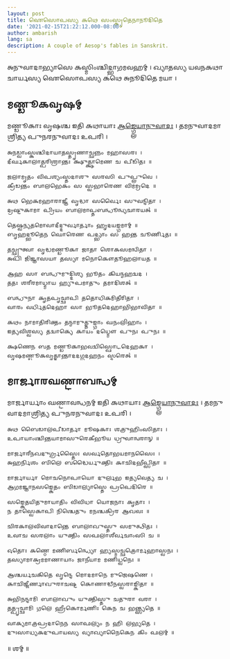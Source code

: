 ```yaml
---
layout: post
title: 𑌐𑌸𑍋𑌪𑌸𑍍𑌯 𑌕𑌥𑍇 𑌸𑌂𑌸𑍍𑌕𑍃𑌤𑍇𑌨𑌾𑌨𑍂𑌦𑌿𑌤𑍇
date: '2021-02-15T21:22:12.000-08:00'
author: ambarish
lang: sa
description: A couple of Aesop's fables in Sanskrit.
---
```


𑌅𑌨𑍁𑌵𑌾𑌦𑌾𑌭𑍍𑌯𑌾𑌸𑍇 𑌕𑌸𑍍𑌮𑌿𑌂𑌶𑍍𑌚𑌿𑌦𑍍𑌭𑌾𑌗𑌮𑌵𑌹𑌮𑍍 । 𑌖𑍍𑌯𑌾𑌤𑌸𑍍𑌯 𑌯𑌵𑌨𑌕𑌥𑌾𑌚𑌾𑌰𑍍𑌯𑌸𑍍𑌯 𑌐𑌸𑍋𑌪𑌸𑍍𑌯 𑌕𑌥𑍇 𑌅𑌨𑍂𑌦𑌿𑌤𑍇 𑌮𑌯𑌾 ।

## 𑌮𑌣𑍍𑌡𑍂𑌕𑌵𑍃𑌷𑌮𑍍

𑌮𑌣𑍍𑌡𑍂𑌕𑌾𑌃 𑌵𑍃𑌷𑌶𑍍𑌚 𑌇𑌤𑌿 𑌕𑌥𑌾𑌯𑌾𑌃 [𑌆𑌙𑍍𑌗𑍍𑌲𑍇𑌯𑌾𑌨𑍁𑌵𑌾𑌦𑌃](http://read.gov/aesop/002.html) । 𑌤𑌮𑌨𑍁𑌵𑌾𑌦𑌮𑌾𑌶𑍍𑌰𑌿𑌤𑍍𑌯 𑌪𑍁𑌨𑌰𑌨𑍁𑌵𑌾𑌦𑌃 𑌉𑌪𑌰𑌿 ।

    𑌅𑌨𑌡𑍍𑌵𑌾𑌂𑌸𑍍𑌕𑌶𑍍𑌚𑌿𑌦𑌾𑌯𑌾𑌤𑌸𑍍𑌤𑍃𑌣𑌾𑌚𑍍𑌛𑌨𑍍𑌨𑌂 𑌮𑌹𑌾𑌸𑌰𑌃 ।
    𑌦𑍀𑌰𑍍𑌘𑌕𑌾𑌲𑌾𑌤𑍍𑌪𑌰𑌿𑌶𑍍𑌰𑌾𑌨𑍍𑌤𑌃 𑌕𑍍𑌷𑍁𑌤𑍍𑌕𑍍𑌷𑌾𑌮𑍇𑌣 𑌚 𑌪𑍀𑌡𑌿𑌤𑌃 ॥

    𑌜𑌲𑌾𑌮𑍃𑌤𑌂 𑌵𑌿𑌪𑌶𑍍𑌯𑌂𑌸𑍍𑌤𑌦𑌾𑌶𑍁 𑌸𑌰𑌸𑌿 𑌪𑍁𑌪𑍍𑌲𑍁𑌵𑍇 ।
    𑌕𑍍𑌰𑍀𑌡𑌨𑍍𑌤𑌂 𑌬𑌾𑌲𑌭𑍇𑌕𑌂 𑌸 𑌸𑍍𑌵𑌭𑌾𑌰𑍇𑌣 𑌵𑌿𑌮𑌮𑍍𑌰𑌦𑍇 ॥

    𑌅𑌥 𑌭𑍇𑌕𑌮𑌹𑌾𑌰𑌾𑌜𑍍𑌞𑍀 𑌵𑍃𑌦𑍍𑌧𑌾 𑌸𑌰𑍍𑌵𑍈𑌃 𑌸𑍁𑌵𑌨𑍍𑌦𑌿𑌤𑌾 ।
    𑌦𑍍𑌰𑌷𑍍𑌟𑍁𑌕𑌾𑌮𑌾 𑌪𑍍𑌰𑌿𑌯𑌂 𑌬𑌾𑌲𑌮𑌾𑌪𑍍𑌤𑌬𑌨𑍍𑌧𑍂𑌨𑍍𑌵𑍍𑌯𑌚𑌾𑌰𑌯𑌤𑍍 ॥

    𑌤𑍇𑌷𑍍𑌵𑌨𑍍𑌯𑌤𑌮𑍋𑌵𑌾𑌦𑍀𑌦𑍍𑌦𑍁𑌰𑍍𑌵𑌾𑌰𑍍𑌤𑌾𑌂 𑌹𑍃𑌦𑌯𑌙𑍍𑌗𑌮𑌾𑌮𑍍 ॥
    𑌬𑍃𑌹𑌦𑍍𑌭𑍂𑌤𑍇𑌨 𑌘𑍋𑌰𑍇𑌣 𑌪𑌦𑍍𑌭𑍍𑌯𑌾𑌂 𑌸 𑌹𑌨𑍍𑌤 𑌚𑍂𑌰𑍍𑌣𑌿𑌤𑌃 ॥

    𑌤𑌚𑍍𑌛𑍍𑌰𑍁𑌤𑍍𑌵𑌾 𑌵𑍃𑌦𑍍𑌧𑌮𑌣𑍍𑌡𑍂𑌕𑌾 𑌜𑌾𑌤𑌾 𑌶𑍋𑌕𑌸𑌮𑌨𑍍𑌵𑌿𑌤𑌾 ।
    𑌅𑌪𑌿 𑌜𑌿𑌜𑍍𑌞𑌾𑌸𑌯𑌾 𑌤𑌸𑍍𑌯𑌾 𑌮𑌨𑍋𑌕𑍌𑌤𑍂𑌹𑌲𑌾𑌯𑌤 ॥

    𑌆𑌹 𑌸𑌾 𑌬𑌨𑍍𑌧𑍁𑌮𑍁𑌦𑍍𑌦𑌿𑌶𑍍𑌯 𑌭𑍂𑌤𑌂 𑌕𑌿𑌯𑌨𑍍𑌮𑌹𑌦𑍍𑌵𑌦 ।
    𑌤𑌤𑌃 𑌶𑌰𑍀𑌰𑌮𑌾𑌧𑍍𑌮𑌾𑌯 𑌹𑍍𑌯𑍁𑌪𑌮𑌾𑌤𑍁𑌂 𑌤𑌮𑌾𑌦𑌿𑌶𑌤𑍍 ॥

    𑌬𑌨𑍍𑌧𑍁𑌨𑌾 𑌕𑍃𑌤𑌪𑍃𑌚𑍍𑌛𑌾𑌪𑌿 𑌤𑌤𑍋𑌧𑌿𑌕𑌮𑌿𑌤𑍀𑌰𑌿𑌤𑌾 ।
    𑌵𑌾𑌰𑌂 𑌵𑌰𑍍𑌧𑌿𑌤𑌦𑍇𑌹𑌾 𑌸𑌾 𑌭𑍂𑌤𑌦𑍇𑌹𑌾𑌭𑌿𑌭𑌾𑌵𑌿𑌤𑌾 ॥

    𑌕𑌥𑌂 𑌨𑌾𑌮𑌾𑌤𑌿𑌰𑌿𑌕𑍍𑌤𑌂 𑌤𑌨𑍍𑌮𑌾𑌮𑍁𑌤𑍍𑌤𑍁𑌙𑍍𑌗𑌾𑌂 𑌘𑌨𑌂𑌲𑌿𑌹𑌾𑌂 ।
    𑌇𑌤𑍍𑌯𑌵𑌿𑌶𑍍𑌵𑌸𑍍𑌯 𑌤𑌦𑍍𑌵𑌾𑌕𑍍𑌯𑍇 𑌕𑌾𑌯𑌂 𑌦𑌧𑍍𑌮𑍌 𑌪𑍁𑌨𑌃 𑌪𑍁𑌨𑌃 ॥

    𑌕𑍍𑌷𑌣𑍇𑌨 𑌬𑌤 𑌮𑌣𑍍𑌡𑍂𑌕𑌾𑌭𑌵𑌦𑍍𑌵𑌿𑌸𑍍𑌫𑍋𑌟𑌦𑍇𑌹𑌕𑌾 ।
    𑌵𑍃𑌷𑌮𑌣𑍍𑌡𑍂𑌕𑌵𑍃𑌤𑍍𑌤𑌾𑌨𑍍𑌤𑌾𑌦𑌦𑌗𑍍𑌧𑌦𑌹𑌨𑌂 𑌸𑍍𑌮𑌰𑍇𑌤𑍍 ॥

## 𑌮𑌾𑌰𑍍𑌜𑌾𑌰𑌘𑌣𑍍𑌟𑌾𑌬𑌨𑍍𑌧𑌮𑍍

𑌮𑌾𑌰𑍍𑌜𑌾𑌰𑍍𑌯𑌾𑌂 𑌘𑌣𑍍𑌟𑌾𑌵𑌨𑍍𑌧𑌨𑌮𑍍 𑌇𑌤𑌿 𑌕𑌥𑌾𑌯𑌾𑌃 [𑌆𑌙𑍍𑌗𑍍𑌲𑍇𑌯𑌾𑌨𑍁𑌵𑌾𑌦𑌃](http://read.gov/aesop/003.html) । 𑌤𑌮𑌨𑍁𑌵𑌾𑌦𑌮𑌾𑌶𑍍𑌰𑌿𑌤𑍍𑌯 𑌪𑍁𑌨𑌰𑌨𑍁𑌵𑌾𑌦𑌃 𑌉𑌪𑌰𑌿 ।

    𑌅𑌥 𑌬𑍈𑌡𑌾𑌲𑌪𑍀𑌡𑌾𑌰𑍍𑌤𑌾 𑌮𑍂𑌷𑌕𑌾𑌃 𑌶𑌤𑍍𑌰𑍁𑌹𑌿𑌂𑌸𑌿𑌤𑌾𑌃 ।
    𑌉𑌪𑌾𑌯𑌾𑌂𑌶𑍍𑌚𑌿𑌨𑍍𑌤𑌯𑌾𑌮𑌾𑌸𑍁𑌰𑍇𑌕𑍀𑌭𑍂𑌯 𑌧𑍍𑌰𑍁𑌵𑌾𑌨𑍍𑌵𑌰𑌾𑌨𑍍 ॥

    𑌮𑌾𑌰𑍍𑌜𑌾𑌰𑍀𑌨𑌖𑌦𑍁𑌰𑍍𑌗𑍍𑌰𑌸𑍍𑌤𑍈𑌃 𑌸𑌰𑍍𑌵𑌤𑍋𑌭𑌯𑌮𑌾𑌨𑌸𑍈𑌃 ।
    𑌅𑌹𑌰𑍍𑌨𑌿𑌶𑌂 𑌬𑌿𑌲𑍇 𑌬𑌦𑍍𑌧𑍈𑌰𑍍𑌯𑍁𑌕𑍍𑌤𑌿𑌃 𑌕𑌾𑌚𑌿𑌦𑌭𑍀𑌪𑍍𑌸𑌿𑌤𑌾 ॥

    𑌮𑌾𑌰𑍍𑌜𑌾𑌰𑍍𑌯𑌾 𑌮𑍋𑌚𑌨𑍋𑌪𑌾𑌯𑍋 𑌦𑍁𑌰𑍍𑌲𑌭 𑌇𑌤𑍍𑌯𑌵𑍇𑌤𑍍𑌯 𑌚 ।
    𑌆𑌗𑌮𑌜𑍍𑌞𑌾𑌨𑌸𑌙𑍍𑌕𑍇𑌤𑌂 𑌬𑌿𑌡𑌾𑌲𑍍𑌯𑌾𑌸𑍍𑌤𑍇 𑌪𑍍𑌰𑌪𑍇𑌦𑌿𑌰𑍇 ॥

    𑌸𑌙𑍍𑌕𑍇𑌤𑌯𑌿𑌤𑍁𑌮𑌾𑌯𑌾𑌤𑌿𑌂 𑌵𑌿𑌵𑌿𑌧𑌾 𑌯𑍋𑌜𑌨𑌾𑌃 𑌕𑍃𑌤𑌾𑌃 ।
    𑌨 𑌤𑌾𑌸𑍍𑌵𑍇𑌕𑌾𑌪𑌿 𑌨𑌿𑌶𑍍𑌚𑍇𑌤𑍁𑌂 𑌮𑌨𑌶𑍍𑌚𑌕𑍍𑌰𑌿𑌰 𑌆𑌖𑌵𑌃 ॥

    𑌚𑌿𑌰𑌕𑌾𑌲𑌵𑌿𑌵𑌾𑌦𑌾𑌨𑍍𑌤𑍇 𑌬𑌾𑌲𑌾𑌖𑍁𑌸𑍍𑌤𑍁 𑌸𑌮𑍁𑌤𑍍𑌥𑌿𑌤𑌃 ।
    𑌉𑌵𑌾𑌚 𑌸𑌰𑌲𑌾𑌂 𑌯𑍁𑌕𑍍𑌤𑌿𑌂 𑌸𑌫𑌲𑌾𑌶𑍀𑌰𑍍𑌵𑌚𑌾𑌂𑌸𑌿 𑌚 ॥

    𑌓𑌤𑍋𑌃 𑌕𑌣𑍍𑌠𑍇 𑌮𑌣𑌿𑌰𑍍𑌬𑌨𑍍𑌧𑍍𑌯𑍋 𑌹𑍍𑌯𑌸𑍍𑌮𑌚𑍍𑌛𑌤𑍍𑌰𑍋𑌰𑍍𑌮𑌹𑌾𑌸𑍍𑌵𑌨𑌃 ।
    𑌤𑌸𑍍𑌯𑌾𑌮𑌾𑌕𑍍𑌰𑌮𑌮𑌾𑌣𑌾𑌯𑌾𑌂 𑌜𑌾𑌨𑍀𑌯𑌾𑌮 𑌮𑌣𑌿𑌧𑍍𑌵𑌨𑍇𑌃 ॥

    𑌆𑌶𑍍𑌚𑌰𑍍𑌯𑌚𑌕𑌿𑌤𑍇 𑌵𑍃𑌨𑍍𑌦𑍇 𑌮𑍋𑌦𑌮𑌾𑌨𑍇 𑌮𑍁𑌜𑍇𑌷𑌣𑍇 ।
    𑌕𑌾𑌚𑌿𑌜𑍍𑌜𑍀𑌰𑍍𑌣𑌾𑌖𑍁𑌰𑌾𑌚𑌷𑍍𑌟 𑌕𑍋𑌣𑌾𑌦𑍍𑌧𑍀𑌨𑌸𑍍𑌵𑌰𑌾𑌙𑍍𑌕𑌿𑌤𑌾 ॥

    𑌅𑌭𑌿𑌨𑌨𑍍𑌦𑌾𑌮𑌿 𑌬𑌾𑌲𑌾𑌖𑍁𑌂 𑌯𑍁𑌕𑍍𑌤𑌿𑌸𑍍𑌤𑍁 𑌚𑌤𑍁𑌰𑌾 𑌵𑌰𑌾 ।
    𑌤𑌤𑍍𑌪𑍃𑌚𑍍𑌛𑌾𑌮𑌿 𑌗𑌲𑍇 𑌹𑍍𑌰𑍀𑌕𑍋𑌰𑍍𑌮𑌣𑌿𑌃 𑌕𑍇𑌨 𑌚 𑌭𑌨𑍍𑌤𑍍𑌸𑍍𑌯𑌤𑍇 ॥

    𑌵𑌾𑌕𑍍𑌯𑌮𑌾𑌤𑍍𑌰𑌪𑍍𑌰𑌦𑌾𑌨𑍇𑌨 𑌸𑌾𑌫𑌲𑍍𑌯𑌂 𑌨 𑌹𑌿 𑌲𑌭𑍍𑌯𑌤𑍇 ।
    𑌦𑍁𑌃𑌸𑌾𑌧𑍍𑌯𑌕𑌦𑍁𑌪𑌾𑌯𑌸𑍍𑌯 𑌵𑍍𑌯𑌾𑌖𑍍𑌯𑌾𑌨𑍈𑌕𑍇𑌨 𑌕𑌿𑌂 𑌫𑌲𑌮𑍍 ॥

॥ 𑌶𑌮𑍍 ॥
